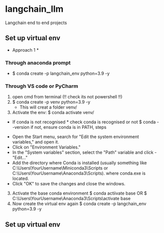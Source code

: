 # langchain_llm
Langchain end to end projects

## Set up virtual env

* Approach 1 *
### Through anaconda prompt
- $ conda create -p langchain_env  python=3.9 -y 

### Through VS code or PyCharm
1. open cmd from terminal (!! check its not powershell !!)
2. $ conda create -p venv  python=3.9 -y  
   - This will creat a folder venv/
3. Activate the env: $ conda activate venv/

* If conda is not recognised * 
check conda is recognised or not
    $ conda --version
    if not, ensure conda is in PATH, steps 
-   Open the Start menu, search for "Edit the system environment variables," and open it.
-   Click on "Environment Variables."
-   In the "System variables" section, select the "Path" variable and click -   "Edit..."
-   Add the directory where Conda is installed (usually something like C:\Users\YourUsername\Miniconda3\Scripts or C:\Users\YourUsername\Anaconda3\Scripts).
where conda.exe is located.
-   Click "OK" to save the changes and close the windows.
3. Activate the base conda environment
$ conda actiivate base
OR
$ C:\Users\YourUsername\Anaconda3\Scripts\activate base
4. Now create the virtual env again
$ conda create -p langchain_env  python=3.9 -y

## Set up virtual env
